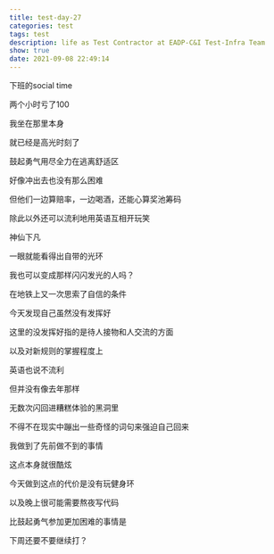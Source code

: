 ```yaml
---
title: test-day-27
categories: test
tags: test
description: life as Test Contractor at EADP-C&I Test-Infra Team
show: true
date: 2021-09-08 22:49:14
---
```

下班的social time

两个小时亏了100

我坐在那里本身

就已经是高光时刻了

鼓起勇气用尽全力在逃离舒适区

好像冲出去也没有那么困难

但他们一边算赔率，一边喝酒，还能心算奖池筹码

除此以外还可以流利地用英语互相开玩笑

神仙下凡

一眼就能看得出自带的光环

我也可以变成那样闪闪发光的人吗？

在地铁上又一次思索了自信的条件

今天发现自己虽然没有发挥好

这里的没发挥好指的是待人接物和人交流的方面

以及对新规则的掌握程度上

英语也说不流利

但并没有像去年那样

无数次闪回进糟糕体验的黑洞里

不得不在现实中蹦出一些奇怪的词句来强迫自己回来

我做到了先前做不到的事情

这点本身就很酷炫

今天做到这点的代价是没有玩健身环

以及晚上很可能需要熬夜写代码

比鼓起勇气参加更加困难的事情是

下周还要不要继续打？
